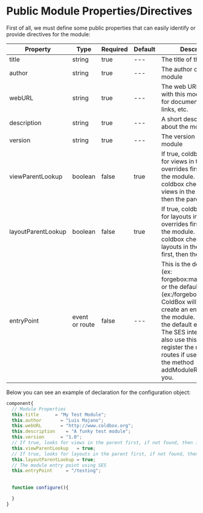 # Public Module Properties/Directives

First of all, we must define some public properties that can easily identify or provide directives for the module:


|Property|Type|Required|Default|Description|
|--|--|--|--|--|
|title|string|true|---|The title of the module|
|author|string|true|---|The author of the module|
|webURL|string|true|---|The web URL associated with this module. Maybe for documentation, blog, links, etc.|
|description|string|true|---|A short description about the module |
|version|string|true|---|The version of the module|
|viewParentLookup |boolean|false|true|If true, coldbox checks for views in the parent overrides first, then in the module. If false, coldbox checks for views in the module first, then the parent.|
|layoutParentLookup |boolean|false|true|If true, coldbox checks for layouts in the parent overrides first, then in the module. If false, coldbox checks for layouts in the module first, then the parent. |
|entryPoint|event or route|false|---|This is the default event (ex: forgebox:manager.index) or the default route (ex:/forgebox) that ColdBox will use to create an entry link into the module. Similar to the default event setting. The SES interceptor will also use this to auto-register the module's routes if used by calling the method addModuleRoutes() for you.|

Below you can see an example of declaration for the configuration object:
```js
component{
  // Module Properties
  this.title      = "My Test Module";
  this.author       = "Luis Majano";
  this.webURL       = "http://www.coldbox.org";
  this.description    = "A funky test module";
  this.version      = "1.0";
  // If true, looks for views in the parent first, if not found, then in the module. Else vice-versa
  this.viewParentLookup   = true;
  // If true, looks for layouts in the parent first, if not found, then in module. Else vice-versa
  this.layoutParentLookup = true;
  // The module entry point using SES
  this.entryPoint     = "/testing";
  
  
  function configure(){

  }
}
```

